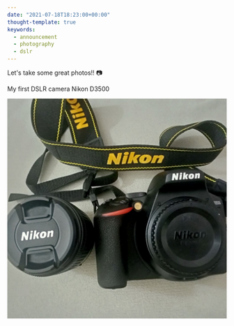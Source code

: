 ```yaml
---
date: "2021-07-18T18:23:00+00:00"
thought-template: true
keywords:
  - announcement
  - photography
  - dslr
---
```


Let's take some great photos!! 📷

My first DSLR camera Nikon D3500

![](d3500.jpg "Nikon D3500 with lens")
